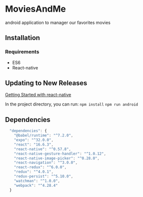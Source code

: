 # MoviesAndMe

android application to manager our favorites movies

## Installation

### Requirements
* ES6
* React-native

## Updating to New Releases

[Getting Started with react-native ](https://facebook.github.io/react-native/docs/getting-started.html)

In the project directory, you can run:
`npm install` 
`npm run android`

##  Dependencies
```javascript
  "dependencies": {
    "@babel/runtime": "^7.2.0",
    "expo": "^32.0.0",
    "react": "16.6.3",
    "react-native": "^0.57.8",
    "react-native-gesture-handler": "^1.0.12",
    "react-native-image-picker": "^0.28.0",
    "react-navigation": "^3.0.0",
    "react-redux": "^6.0.0",
    "redux": "^4.0.1",
    "redux-persist": "^5.10.0",
    "watchman": "^1.0.0",
    "webpack": "^4.28.4"
  }
```
